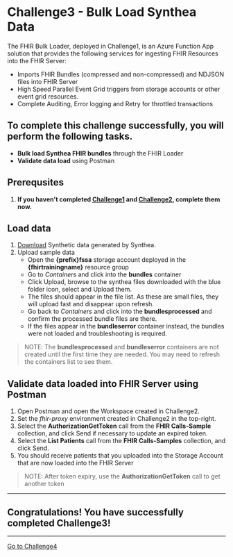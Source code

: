 # Challenge3 - Bulk Load Synthea Data

The FHIR Bulk Loader, deployed in Challenge1, is an Azure Function App solution that provides the following services for ingesting FHIR Resources into the FHIR Server:
   * Imports FHIR Bundles (compressed and non-compressed) and NDJSON files into FHIR Server
   * High Speed Parallel Event Grid triggers from storage accounts or other event grid resources.
   * Complete Auditing, Error logging and Retry for throttled transactions

## To complete this challenge successfully, you will perform the following tasks.

* **Bulk load Synthea FHIR bundles** through the FHIR Loader 
* **Validate data load** using Postman

## Prerequsites

1. **If you haven't completed [Challenge1](../Challenge2-DeployFHIR/ReadMe.md) and [Challenge2](../Challenge2-PostmanTest/ReadMe.md), complete them now.**

## Load data
1. [Download](../SampleData) Synthetic data generated by Synthea.
2. Upload sample data
   * Open the **{prefix}fssa** storage account deployed in the **{fhirtrainingname}** resource group
   * Go to *Containers* and click into the **bundles** container
   * Click Upload, browse to the synthea files downloaded with the blue folder icon, select and Upload them.
   * The files should appear in the file list. As these are small files, they will upload fast and disappear upon refresh.
   * Go back to *Containers* and click into the **bundlesprocessed** and confirm the processed bundle files are there.
   * If the files appear in the **bundleserror** container instead, the bundles were not loaded and troubleshooting is required.
> NOTE: The **bundlesprocessed** and **bundleserror** containers are not created until the first time they are needed. You may need to refresh the containers list to see them.

## Validate data loaded into FHIR Server using Postman
1. Open Postman and open the Workspace created in Challenge2. 
2. Set the *fhir-proxy* environment created in Challenge2 in the top-right.
3. Select the **AuthorizationGetToken** call from the **FHIR Calls-Sample** collection, and click Send if necessary to update an expired token. 
4. Select the **List Patients** call from the **FHIR Calls-Samples** collection, and click Send.
5. You should receive patients that you uploaded into the Storage Account that are now loaded into the FHIR Server
> NOTE: After token expiry, use the **AuthorizationGetToken** call to get another token

---

## Congratulations! You have successfully completed Challenge3! 

***

[Go to Challenge4](../Challenge4-FHIRSyncAgent/ReadMe.md)

